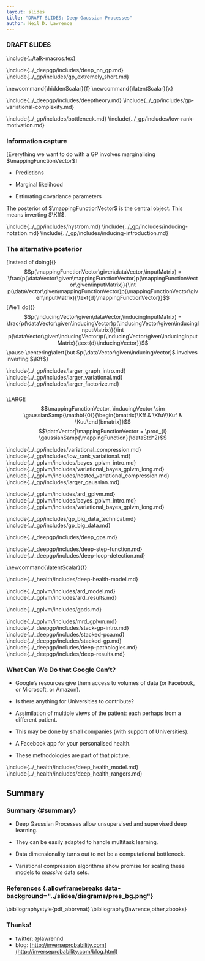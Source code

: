 ```yaml
---
layout: slides
title: "DRAFT SLIDES: Deep Gaussian Processes"
author: Neil D. Lawrence
---
```


### DRAFT SLIDES

\include{../talk-macros.tex}

<!--Introduction-->

\include{../_deepgp/includes/deep_nn_gp.md}
\include{../_gp/includes/gp_extremely_short.md}

\newcommand{\hiddenScalar}{f}
\newcommand{\latentScalar}{x}

<!--Deep Gaussian Process Models-->

\include{../_deepgp/includes/deeptheory.md}
\include{../_gp/includes/gp-variational-complexity.md}

<!--Parametric Bottleneck-->

\include{../_gp/includes/bottleneck.md}
\include{../_gp/includes/low-rank-motivation.md}

### Information capture

[Everything we want to do with a GP involves marginalising
$\mappingFunctionVector$]

-   Predictions

-   Marginal likelihood

-   Estimating covariance parameters

The posterior of $\mappingFunctionVector$ is the central object. This
means inverting $\Kff$.

\include{../_gp/includes/nystrom.md}
\include{../_gp/includes/inducing-notation.md}
\include{../_gp/includes/inducing-introduction.md}

### The alternative posterior

[Instead of doing]{}
$$p(\mappingFunctionVector\given\dataVector,\inputMatrix) = \frac{p(\dataVector\given\mappingFunctionVector)p(\mappingFunctionVector\given\inputMatrix)}{\int p(\dataVector\given\mappingFunctionVector)p(\mappingFunctionVector\given\inputMatrix){\text{d}\mappingFunctionVector}}$$
[We’ll do]{}
$$p(\inducingVector\given\dataVector,\inducingInputMatrix) = \frac{p(\dataVector\given\inducingVector)p(\inducingVector\given\inducingInputMatrix)}{\int p(\dataVector\given\inducingVector)p(\inducingVector\given\inducingInputMatrix){\text{d}\inducingVector}}$$
\pause
\centering\alert{but $p(\dataVector\given\inducingVector)$ involves inverting $\Kff$}

<!--Flexible Parametric Approximation-->

\include{../_gp/includes/larger_graph_intro.md}
\include{../_gp/includes/larger_variational.md}
\include{../_gp/includes/larger_factorize.md}


###

\LARGE$$\mappingFunctionVector, \inducingVector \sim \gaussianSamp{\mathbf{0}}{\begin{bmatrix}\Kff & \Kfu\\\Kuf & \Kuu\end{bmatrix}}$$
$$\dataVector|\mappingFunctionVector = \prod_{i} \gaussianSamp{\mappingFunction}{\dataStd^2}$$

<!--Variational Compression-->

\include{../_gp/includes/variational_compression.md}
\include{../_gp/includes/low_rank_variational.md}
\include{../_gplvm/includes/bayes_gplvm_intro.md}
\include{../_gplvm/includes/variational_bayes_gplvm_long.md}
\include{../_gplvm/includes/nested_variational_compression.md}
\include{../_gp/includes/larger_gaussian.md}

<!--Bayesian GP-LVM-->


\include{../_gplvm/includes/ard_gplvm.md}
\include{../_gplvm/includes/bayes_gplvm_intro.md}
\include{../_gplvm/includes/variational_bayes_gplvm_long.md}

\include{../_gp/includes/gp_big_data_technical.md}
\include{../_gp/includes/gp_big_data.md}

\include{../_deepgp/includes/deep_gps.md}

\include{../_deepgp/includes/deep-step-function.md}
\include{../_deepgp/includes/deep-loop-detection.md}

\newcommand{\latentScalar}{f}

\include{../_health/includes/deep-health-model.md}


<!--Conclusions-->

\include{../_gplvm/includes/ard_model.md}
\include{../_gplvm/includes/ard_results.md}

<!--Gaussian Process Dynamical Systems-->

\include{../_gplvm/includes/gpds.md}

<!--Shared GP-LVM-->

\include{../_gplvm/includes/mrd_gplvm.md}
\include{../_deepgp/includes/stack-gp-intro.md}
\include{../_deepgp/includes/stacked-pca.md}
\include{../_deepgp/includes/stacked-gp.md}
\include{../_deepgp/includes/deep-pathologies.md}
\include{../_deepgp/includes/deep-results.md}

### What Can We Do that Google Can’t?

-   Google’s resources give them access to volumes of data (or Facebook,
    or Microsoft, or Amazon).

-   Is there anything for Universities to contribute?

-   Assimilation of multiple views of the patient: each perhaps from a
    different patient.

-   This may be done by small companies (with support of Universities).

-   A Facebook app for your personalised health.

-   These methodologies are part of that picture.

\include{../_health/includes/deep_health_model.md}
\include{../_health/includes/deep_health_rangers.md}

Summary
-------

### Summary {#summary}

-   Deep Gaussian Processes allow unsupervised and supervised deep
    learning.

-   They can be easily adapted to handle multitask learning.

-   Data dimensionality turns out to not be a computational bottleneck.

-   Variational compression algorithms show promise for scaling these
    models to *massive* data sets.

### References {.allowframebreaks data-background="../slides/diagrams/pres_bg.png"}


\bibliographystyle{pdf_abbrvnat}
\bibliography{lawrence,other,zbooks}
  


### Thanks!

* twitter: @lawrennd
* blog: [http://inverseprobability.com](http://inverseprobability.com/blog.html)

